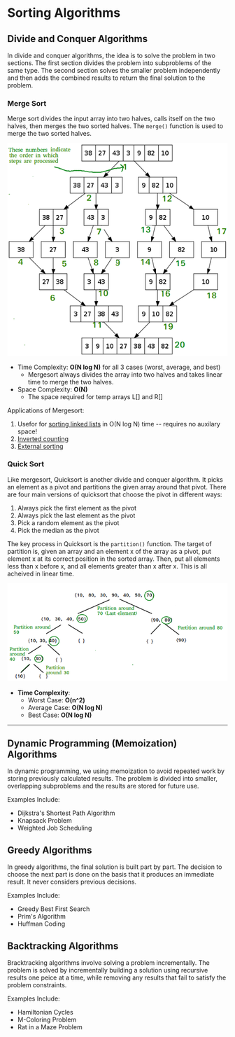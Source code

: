# Sorting Algorithms

## Divide and Conquer Algorithms
In divide and conquer algorithms, the idea is to solve the problem in two sections. The first section divides the problem into subproblems of the same type. The second section solves the smaller problem independently and then adds the combined results to return the final solution to the problem.

### Merge Sort
Merge sort divides the input array into two halves, calls itself on the two halves, then merges the two sorted halves. The `merge()` function is used to merge the two sorted halves. 

<img src="../img/merge-sort.png"/>

- Time Complexity: **O(N log N)** for all 3 cases (worst, average, and best)
  - Mergesort always divides the array into two halves and takes linear time to merge the two halves.
- Space Complexity: **O(N)**
  - The space required for temp arrays L[] and R[]

Applications of Mergesort:
1. Usefor for [sorting linked lists](https://www.geeksforgeeks.org/merge-sort-for-linked-list/) in O(N log N) time -- requires no auxilary space!
2. [Inverted counting](https://www.geeksforgeeks.org/counting-inversions/)
3. [External sorting](https://en.wikipedia.org/wiki/External_sorting)


### Quick Sort
Like mergesort, Quicksort is another divide and conquer algorithm. It picks an element as a pivot and partitions the given array around that pivot. There are four main versions of quicksort that choose the pivot in different ways:
  1. Always pick the first element as the pivot
  2. Always pick the last element as the pivot
  3. Pick a random element as the pivot
  4. Pick the median as the pivot

The key process in Quicksort is the `partition()` function. The target of partition is, given an array and an element x of the array as a pivot, put element x at its correct position in the sorted array. Then, put all elements less than x before x, and all elements greater than x after x. This is all acheived in linear time. 

<img src="../img/quick-sort.png"/>

- **Time Complexity**: 
  - Worst Case: **O(n^2)**
  - Average Case: **O(N log N)**
  - Best Case: **O(N log N)**

<hr/>

## Dynamic Programming (Memoization) Algorithms
In dynamic programming, we using memoization to avoid repeated work by storing previously calculated results. The problem is divided into smaller, overlapping subproblems and the results are stored for future use.

Examples Include:
- Dijkstra's Shortest Path Algorithm
- Knapsack Problem
- Weighted Job Scheduling

## Greedy Algorithms
In greedy algorithms, the final solution is built part by part. The decision to choose the next part is done on the basis that it produces an immediate result. It never considers previous decisions.

Examples Include:
- Greedy Best First Search
- Prim's Algorithm
- Huffman Coding

## Backtracking Algorithms
Bracktracking algorithms involve solving a problem incrementally. The problem is solved by incrementally building a solution using recursive results one peice at a time, while removing any results that fail to satisfy the problem constraints.

Examples Include:
- Hamiltonian Cycles
- M-Coloring Problem
- Rat in a Maze Problem 

